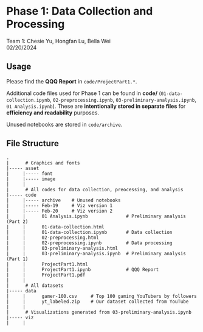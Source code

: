 # Phase 1: Data Collection and Processing     

Team 1: Chesie Yu, Hongfan Lu, Bella Wei   
02/20/2024   


## Usage   

Please find the **QQQ Report** in `code/ProjectPart1.*`.        

Additional code files used for Phase 1 can be found in **code/** (`01-data-collection.ipynb`, `02-preprocessing.ipynb`, `03-preliminary-analysis.ipynb`, `01 Analysis.ipynb`).  These are **intentionally stored in separate files** for **efficiency and readability** purposes.   

Unused notebooks are stored in `code/archive`.   

  

## File Structure  

```
.
|      # Graphics and fonts  
|----- asset  
|     |----- font  
|     |----- image  
|     |  
|      # All codes for data collection, preocessing, and analysis  
|----- code   
|     |----- archive    # Unused notebooks  
|     |----- Feb-19     # Viz version 1
|     |----- Feb-20     # Viz version 2   
|     |      01 Analysis.ipynb              # Preliminary analysis (Part 2)   
|     |      01-data-collection.html          
|     |      01-data-collection.ipynb       # Data collection  
|     |      02-preprocessing.html            
|     |      02-preprocessing.ipynb         # Data processing  
|     |      03-preliminary-analysis.html    
|     |      03-preliminary-analysis.ipynb  # Preliminary analysis (Part 1) 
|     |      ProjectPart1.html  
|     |      ProjectPart1.ipynb             # QQQ Report  
|     |      ProjectPart1.pdf  
|     |
|      # All datasets  
|----- data  
|     |      gamer-100.csv     # Top 100 gaming YouTubers by followers
|     |      yt_labeled.zip    # Our dataset collected from YouTube    
|     |  
|      # Visualizations generated from 03-preliminary-analysis.ipynb   
|----- viz  
|     |   
```
